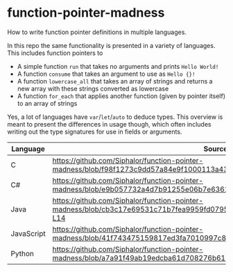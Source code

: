 # function-pointer-madness
How to write function pointer definitions in multiple languages.

In this repo the same functionality is presented in a variety of languages.
This includes function pointers to

- A simple function `run` that takes no arguments and prints `Hello World!`
- A function `consume` that takes an argument to use as `Hello {}!`
- A function `lowercase_all` that takes an array of strings and returns a new array with these strings converted as lowercase
- A function `for_each` that applies another function (given by pointer itself) to an array of strings

Yes, a lot of languages have `var`/`let`/`auto` to deduce types.
This overview is meant to present the differences in usage though, which often includes writing out the type signatures for use in fields or arguments.

| Language   | Source example                                                                                                                 |
| ---------- | ------------------------------------------------------------------------------------------------------------------------------ |
| C          | https://github.com/Siphalor/function-pointer-madness/blob/f98f1273c9dd57a84e9f1000113a43a28108bac3/src/main.c#L12-L15          |
| C#         | https://github.com/Siphalor/function-pointer-madness/blob/e9b057732a4d7b91255e06b7e6361404cdc266ed/src/csharp/Program.cs#L1-L9 |
| Java       | https://github.com/Siphalor/function-pointer-madness/blob/cb3c17e69531c71b7fea9959fd079565e8729317/src/java/src/main/java/de/Main.java#L9-L14 |
| JavaScript | https://github.com/Siphalor/function-pointer-madness/blob/41f743475159817ed3fa7010997c84d9a72038e4/src/main.js#L4-L6           |
| Python     | https://github.com/Siphalor/function-pointer-madness/blob/a7a91f49ab19edcba61d708276b619b122092320/src/main.py#L4-L7           |
